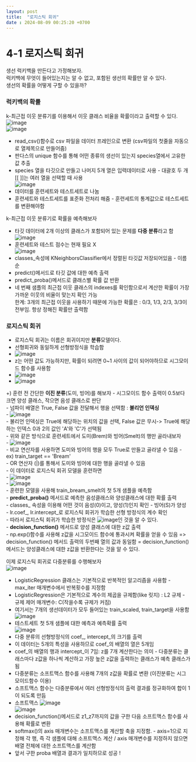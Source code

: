 ```yaml
---
layout: post
title:  "로지스틱 회귀"
date : 2024-08-09 00:25:20 +0700
---
```

# 4-1 로지스틱 회귀     
생선 럭키백을 만든다고 가정해보자.      
럭키백에 무엇이 들어있는지는 알 수 없고, 포함된 생선의 확률만 알 수 있다.      
생선의 확률을 어떻게 구할 수 있을까?     

### 럭키백의 확률
k-최근접 이웃 분류기를 이용해서 이웃 클래스 비율을 확률이라고 출력할 수 있다.     
![image](https://github.com/user-attachments/assets/7e64b8df-df30-443c-bb94-530bd6ddc9d1)     
![image](https://github.com/user-attachments/assets/3d6e6d49-e902-4d5d-8450-9f73dca0d5ee)     
- read_csv()함수로 csv 파일을 데이터 프레인으로 변환 (csv파일의 첫줄을 자동으로 열제목으로 만들어줌)     
- 판다스의 unique 함수를 통해 어떤 종류의 생선이 있는지 species열에서 고유한 값 추출     
- species 열을 타깃으로 만들고 나머지 5개 열은 입력데이터로 사용 - 대괄호 두 개 [[ ]]는 여러 열을 선택할 때 사용     
![image](https://github.com/user-attachments/assets/d4f63097-2748-416c-8503-20e49d6dfa48)     
- 데이터를 훈련세트와 테스트세트로 나눔     
- 훈련세트와 테스트세트를 표준화 전처리 해줌 - 훈련세트의 통계값으로 테스트세트를 변환해야함     

k-최근접 이웃 분류기로 확률을 예측해보자     
- 타깃 데이터에 2개 이상의 클래스가 포함되어 있는 문제를 **다중 분류**라고 함     
![image](https://github.com/user-attachments/assets/f342cdab-a261-4dbf-82f7-7543dbdd6326)     
- 훈련세트와 테스트 점수는 현재 필요 X     
![image](https://github.com/user-attachments/assets/fb69694e-4b38-45ca-a0ca-03f13b79051f)     
- classes_속성에 KNeighborsClassifier에서 정렬된 타깃값 저장되어있음 - 이름순     
- predict()메서드로 타깃 값에 대한 예측 출력     
- predict_proba()메서드로 클래스별 확률 값 반환     
- 네 번째 샘플의 최근접 이웃 클래스의 indexes를 확인함으로서 계산한 확률이 가장 가까운 이웃의 비율이 맞는지 확인 가능     
한계: 3개의 최근접 이웃을 사용하기 때문에 가능한 확률은 : 0/3, 1/3, 2/3, 3/3이 전부임. 항상 정해진 확률만 출력함     

### 로지스틱 회귀     
- 로지스틱 회귀는 이름은 회귀이지만 **분류**모델이다.     
- 선형회귀와 동일하게 선형방정식을 학습함    
- ![image](https://github.com/user-attachments/assets/617f93d7-0f24-436e-8033-391fcd542640)     
- z는 어떤 값도 가능하지만, 확률이 되려면 0~1 사이의 값이 되어야하므로 시그모이드 함수를 사용함     
-  ![image](https://github.com/user-attachments/assets/75f74c74-a6d0-496d-846f-6d7fc26ff47c)     
-  ![image](https://github.com/user-attachments/assets/62b8f5aa-0e66-4504-ac09-b664d00859e4)
          
  +) 훈련 전 간단한 **이진 분류**(도미, 빙어)를 해보자 - 시그모이드 함수 출력이 0.5보다 크면 양성 클래스, 작으면 음성 클래스로 판단     
    - 넘파이 배열은 True, False 값을 전달해서 행을 선택함 : **불리언 인덱싱**     
    - ![image](https://github.com/user-attachments/assets/206c589a-143d-46d4-ae3f-aeecee588081)     
    - 불리언 인덱싱은 True에 해당하는 위치의 값을 선택, False 값은 무시-> True에 해당하는 인덱스 0과 2의 값인 'A'와 'C'가 선택됨     
    - 위와 같은 방식으로 훈련세트에서 도미(Brem)와 빙어(Smelt)의 행만 골라내보자     
    - ![image](https://github.com/user-attachments/assets/ecb55756-3497-425f-b6d1-d1bb268a7f7b)     
    - 비교 연산자를 사용하면 도미와 빙어의 행을 모두 True로 만들고 골라낼 수 있음 - ex) train_target == 'Bream'     
    - OR 연산자 (|)를 통해서 도미와 빙어에 대한 행을 골라낼 수 있음     
    - 이 데이터로 로지스틱 회귀 모델을 훈련하면     
    - ![image](https://github.com/user-attachments/assets/30068c95-1cce-46fb-bd7f-8c4810bbfdb5)     
    - ![image](https://github.com/user-attachments/assets/d6d4e5c2-f7f3-496d-9979-33143444454c)     
    - 훈련한 모델을 사용해 train_bream_smelt의 첫 5개 샘플을 예측함     
    - **predict_proba()** 메서드로 예측한 음성클래스와 양성클래스에 대한 확률 출력     
    - classes_ 속성을 이용해 어떤 것이 음성(0)이고, 양성(1)인지 확인 - 빙어(S)가 양성     
    - lr.coef_, lr.intercept_로 로지스틱 회귀가 학습한 선형 방정식의 계수 확인     
    - 따라서 로지스틱 회귀가 학습한 방정식은 ![image](https://github.com/user-attachments/assets/3a1269b2-9d74-419c-95c1-f6621ccd36d6)인 것을 알 수 있다.     
    - **decision_function()** 메서드로 양성 클래스에 대한 z값 출력     
    - np.exp()함수를 사용해 z값을 시그모이드 함수에 통과시켜 확률을 얻을 수 있음 => decision_function() 메서드 출력의 두번째 열의 값과 동일함  = decision_function() 메서드는 양성클래스에 대한 z값을 반환한다는 것을 알 수 있다.      


이제 로지스틱 회귀로 다중분류를 수행해보자     
![image](https://github.com/user-attachments/assets/2ca1b690-a1b3-40fa-bfb6-61677c7def98)     
- LogisticRegression 클래스는 기본적으로 반복적인 알고리즘을 사용함 - max_iter 매개변수에서 반복횟수를 지정함     
- LogisticRegression은 기본적으로 계수의 제곱을 규제함(like 릿지) : L2 규제 - 규제 제어 매개변수: C(작을수록 규제가 커짐)     
- 여기서는 7개의 생선데이터가 모두 들어있는 train_scaled, train_target을 사용함     
![image](https://github.com/user-attachments/assets/123e991a-87ed-463d-ba25-8f0f5e312909)     
- 테스트세트 첫 5개 샘플에 대한 예측과 예측확률 출력     
![image](https://github.com/user-attachments/assets/981b9644-d768-4ba8-b89b-363fe766f94a)     
- 다중 분류의 선형방정식의 coef_, intercept_의 크기를 출력     
- 이 데이터는 5개의 특성을 사용하므로 coef_의 배열의 열은 5개임     
- coef_의 배열의 행과 intercept_이 7임: z를 7개 계산한다는 의미 - 다중분류는 클래스마다 z값을 하나씩 계산하고 가장 높은 z값을 출력하는 클래스가 예측 클래스가 됨     
- 다중분류는 소프트맥스 함수를 사용해 7개의 z값을 확률로 변환 (이진분류는 시그모이드함수 이용)     
- 소프트맥스 함수는 다중분류에서 여러 선형방정식의 출력 결과를 정규화하여 합이 1이 되도록 만듬     
- 소프트맥스 ![image](https://github.com/user-attachments/assets/917393b0-2b75-4564-8056-07896d1c687d)     
![image](https://github.com/user-attachments/assets/b3c13370-090e-4b49-85ae-d1ab68b0b78c)          
- decision_function()메서드로 z1_z7까지의 값을 구한 다음 소프트맥스 함수를 사용해 확률로 변환     
- softmax()의 axis 매개변수는 소프트맥스를 계산할 축을 지정함. - axis=1으로 지정해 각 행, 즉 각 샘플에 대해 소프트맥스 계산 / axis 매개변수를 지정하지 않으면 배열 전체에 대한 소프트맥스를 계산함     
- 앞서 구한 proba 배열과 결과가 일치하므로 성공 !     










